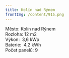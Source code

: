 ```yaml
---
title: Kolín nad Rýnem
frontImg: /content/915.png
---
```

<!--StartFragment-->

Město: Kolín nad Rýnem\
Rozloha: 12 m2\
Výkon:  3,6 kWp\
Baterie:  4,2 kWh\
Počet panelů: 9

<!--EndFragment-->